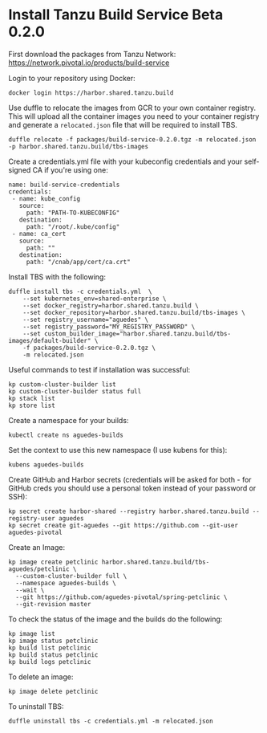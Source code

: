 # Install Tanzu Build Service Beta 0.2.0

First download the packages from Tanzu Network:
https://network.pivotal.io/products/build-service

Login to your repository using Docker:
```
docker login https://harbor.shared.tanzu.build
```

Use duffle to relocate the images from GCR to your own container registry. This will upload all the container images you need to your container registry and generate a `relocated.json` file that will be required to install TBS.
```
duffle relocate -f packages/build-service-0.2.0.tgz -m relocated.json -p harbor.shared.tanzu.build/tbs-images
```

Create a credentials.yml file with your kubeconfig credentials and your self-signed CA if you're using one:
```
name: build-service-credentials
credentials:
 - name: kube_config
   source:
     path: "PATH-TO-KUBECONFIG"
   destination:
     path: "/root/.kube/config"
 - name: ca_cert
   source:
     path: ""
   destination:
     path: "/cnab/app/cert/ca.crt"
```

Install TBS with the following:
```
duffle install tbs -c credentials.yml  \
    --set kubernetes_env=shared-enterprise \
    --set docker_registry=harbor.shared.tanzu.build \
    --set docker_repository=harbor.shared.tanzu.build/tbs-images \
    --set registry_username="aguedes" \
    --set registry_password="MY_REGISTRY_PASSWORD" \
    --set custom_builder_image="harbor.shared.tanzu.build/tbs-images/default-builder" \
    -f packages/build-service-0.2.0.tgz \
    -m relocated.json
```

Useful commands to test if installation was successful:
```
kp custom-cluster-builder list
kp custom-cluster-builder status full
kp stack list
kp store list
```

Create a namespace for your builds:
```
kubectl create ns aguedes-builds
```

Set the context to use this new namespace (I use kubens for this):
```
kubens aguedes-builds
```

Create GitHub and Harbor secrets (credentials will be asked for both - for GitHub creds you should use a personal token instead of your password or SSH):
```
kp secret create harbor-shared --registry harbor.shared.tanzu.build --registry-user aguedes
kp secret create git-aguedes --git https://github.com --git-user aguedes-pivotal
```

Create an Image:
```
kp image create petclinic harbor.shared.tanzu.build/tbs-aguedes/petclinic \
  --custom-cluster-builder full \
  --namespace aguedes-builds \
  --wait \
  --git https://github.com/aguedes-pivotal/spring-petclinic \
  --git-revision master
```

To check the status of the image and the builds do the following:
```
kp image list
kp image status petclinic
kp build list petclinic
kp build status petclinic
kp build logs petclinic
```

To delete an image:
```
kp image delete petclinic
```

To uninstall TBS:
```
duffle uninstall tbs -c credentials.yml -m relocated.json
```